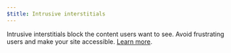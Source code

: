 ```yaml
---
$title: Intrusive interstitials
---
```


Intrusive interstitials block the content users want to see. Avoid frustrating users and make your site accessible. [Learn more](https://support.google.com/webtools/answer/7159932?hl=en).
